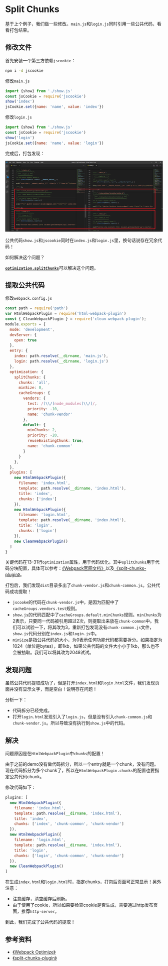 # Split Chunks

基于上个例子，我们做一些修改。`main.js`和`login.js`同时引用一些公共代码，看看打包结果。

## 修改文件

首先安装一个第三方依赖`jscookie`：

```bash
npm i -d jscookie
```

修改`main.js`

```javascript
import {show} from './show.js'
const jsCookie = require('jscookie')
show('index')
jsCookie.set({name: 'name', value: 'index'})
```

修改`login.js`

```javascript
import {show} from './show.js'
const jsCookie = require('jscookie')
show('login')
jsCookie.set({name: 'name', value: 'login'})
```

完成后，打包发现：

![image-20210222154612357](https://raw.githubusercontent.com/David-Shi-1989/img-bed/master/image-20210222154612357.png)

公共代码`show.js`和`jscookie`同时在`index.js`和`login.js`里，换句话说存在冗余代码！

如何解决这个问题？

[**`optimization.splitChunks`**](https://webpack.docschina.org/configuration/optimization/#optimizationsplitchunks)可以解决这个问题。

## 提取公共代码

修改`webpack.config.js`

```javascript
const path = require('path')
var HtmlWebpackPlugin = require('html-webpack-plugin')
const { CleanWebpackPlugin } = require('clean-webpack-plugin');
module.exports = {
  mode: 'development',
  devServer: {
    open: true
  },
  entry: {
    index: path.resolve(__dirname, 'main.js'),
    login: path.resolve(__dirname, 'login.js')
  },
  optimization: {
    splitChunks: {
      chunks: 'all',
      minSize: 0,
      cacheGroups: {
        vendors: {
          test: /[\\/]node_modules[\\/]/,
          priority: -10,
          name: 'chunk-vendor'
        },
        default: {
          minChunks: 2,
          priority: -20,
          reuseExistingChunk: true,
          name: 'chunk-common'
        }
      }
    },
  },
  plugins: [
    new HtmlWebpackPlugin({
      filename: 'index.html',
      template: path.resolve(__dirname, 'index.html'),
      title: 'index',
      chunks: ['index']
    }),
    new HtmlWebpackPlugin({
      filename: 'login.html',
      template: path.resolve(__dirname, 'index.html'),
      title: 'login',
      chunks: ['login']
    }),
    new CleanWebpackPlugin()
  ]
}
```

关键代码在13-31行`optimization`属性，用于代码优化。其中`splitChunks`用于代码分块配置，具体可以参考：[《Webpack官网文档》](https://webpack.docschina.org/configuration/optimization/#optimizationsplitchunks)以及[《split-chunks-plugin》](https://webpack.docschina.org/plugins/split-chunks-plugin/)。

打包后，我们发现`dist`目录多出了`chunk-vendor.js`和`chunk-common.js`。公共代码成功提取！

- `jscooke`的代码在`chunk-vendor.js`中，是因为匹配中了`cacheGroups.vendors.test`规则。
- `show.js`的代码匹配中了`cacheGroups.default.minChunks`规则。`minChunks`为2表示，只要同一代码被引用超过2次，则提取出来放在`chunk-common`中。我们可以试验一下，将其改为3，重新打包发现没有`chunk-common.js`文件，`show.js`代码分别在`index.js`和`login.js`中。
- `minSize`是指公共代码的大小，为0表示任何功能代码都需要拆分。如果指定为1024（单位是bytes），即1kb，如果公共代码的文件大小小于1kb，那么也不会被抽取。我们可以将其改为2048试试。

## 发现问题

虽然公共代码提取成功了，但是打开`index.html`和`login.html`文件，我们发现页面并没有显示文字，而是空白！说明存在问题！

分析一下：

- 代码拆分已经完成。
- 打开`login.html`发现引入了`login.js`，但是没有引入`chunk-common.js`和`chunk-vendor.js`。所以导致没有执行到`show.js`中的代码。

## 解决

问题原因是在`HtmlWebpackPlugin`中`chunks`的配置！

由于之前的demo没有做代码拆分，所以一个entry就是一个chunk，没有问题。现在代码拆分为多个chunk了，所以在`HtmlWebpackPlugin.chunks`的配置也要指定公共代码chunk。

修改代码如下：

```javascript
plugins: [
  new HtmlWebpackPlugin({
    filename: 'index.html',
    template: path.resolve(__dirname, 'index.html'),
    title: 'index',
    chunks: ['index', 'chunk-common', 'chunk-vendor']
  }),
  new HtmlWebpackPlugin({
    filename: 'login.html',
    template: path.resolve(__dirname, 'index.html'),
    title: 'login',
    chunks: ['login', 'chunk-common', 'chunk-vendor']
  }),
  new CleanWebpackPlugin()
]
```

在生成`index.html`和`login.html`时，指定chunks，打包后页面可正常显示！另外注意：

- 注意缓存，清空缓存后刷新。
- 由于使用了cookie，所以如果要检查cookie是否生成，需要通过http发布页面，推荐`http-server`。

到此，我们完成了公共代码的提取！

## 参考资料

- [《Webpack Optimize》](https://webpack.docschina.org/configuration/optimization/)
- [《split-chunks-plugin》](https://webpack.docschina.org/plugins/split-chunks-plugin/)